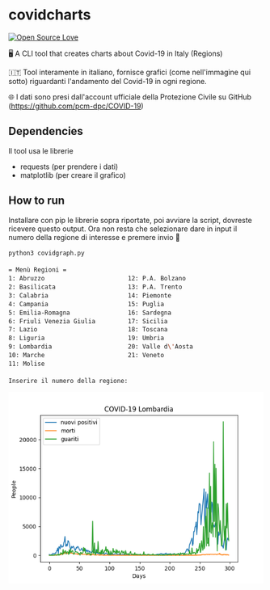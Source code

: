# covidcharts
[![Open Source Love](https://badges.frapsoft.com/os/v1/open-source.svg?v=103)](https://github.com/ellerbrock/open-source-badges/)

🖥 A CLI tool that creates charts about Covid-19 in Italy (Regions)

🇮🇹 Tool interamente in italiano, fornisce grafici (come nell'immagine qui sotto) riguardanti l'andamento del Covid-19 in ogni regione.

🌐 I dati sono presi dall'account ufficiale della Protezione Civile su GitHub (https://github.com/pcm-dpc/COVID-19)

## Dependencies
Il tool usa le librerie
- requests (per prendere i dati)
- matplotlib (per creare il grafico)

## How to run
Installare con pip le librerie sopra riportate, poi avviare la script, dovreste ricevere questo output.
Ora non resta che selezionare dare in input il numero della regione di interesse e premere invio 🚀

```bash
python3 covidgraph.py

= Menù Regioni =
1: Abruzzo                       12: P.A. Bolzano
2: Basilicata                    13: P.A. Trento
3: Calabria                      14: Piemonte
4: Campania                      15: Puglia
5: Emilia-Romagna                16: Sardegna
6: Friuli Venezia Giulia         17: Sicilia
7: Lazio                         18: Toscana
8: Liguria                       19: Umbria
9: Lombardia                     20: Valle d\'Aosta
10: Marche                       21: Veneto
11: Molise

Inserire il numero della regione:
```
![](pic1.png)
